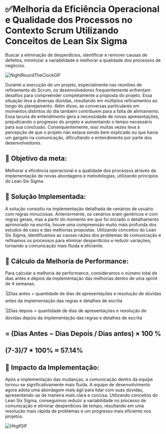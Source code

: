 # ✅Melhoria da Eficiência Operacional e Qualidade dos Processos no Contexto Scrum Utilizando Conceitos de Lean Six Sigma
    
Buscar a eliminação de desperdícios, identificar e remover causas de defeitos, minimizar a variabilidade e melhorar a qualidade dos processos de negócios.


![NightRoundTheClockGIF](https://github.com/BertaT2C/Melhoria_no_entendimento_dos_cenarios_de_usuarios/assets/99225701/0469edea-70be-4d57-8dc2-4251304cf068)

  Durante a execução de um projeto, especialmente nas reuniões de refinamento do Scrum, os desenvolvedores frequentemente enfrentam desafios para compreender completamente a proposta do projeto. Essa situação leva a diversas dúvidas, resultando em múltiplos refinamentos ao longo do planejamento. Além disso, as conversas particulares em momentos distintos do dia também contribuem para a falta de alinhamento. Essa lacuna de entendimento gera a necessidade de novas apresentações, prejudicando o progresso do projeto e aumentando o tempo necessário para sua conclusão. Consequentemente, isso muitas vezes leva à percepção de que o projeto não estava sendo bem explicado ou que havia um gargalo na comunicação, dificultando o entendimento por parte dos desenvolvedores.

## 🟰 Objetivo da meta:
Melhorar a eficiência operacional e a qualidade dos processos através da implementação de novas abordagens e metodologias, utilizando princípios do Lean Six Sigma.

## 🟰 Solução Implementada:
A solução consistiu na implementação detalhada de cenários de usuário com regras minuciosas. Anteriormente, os cenários eram genéricos e com regras gerais, mas a partir do momento em que foi iniciado o detalhamento aprimorado na escrita, houve uma compreensão muito mais profunda dos estudos de caso e das melhorias propostas. Utilizando conceitos do Lean Six Sigma, identificamos as causas raízes dos problemas de comunicação e refinamos os processos para eliminar desperdícios e reduzir variações, tornando a comunicação mais fluida e eficiente.

## 🟰 Cálculo da Melhoria de Performance:

Para calcular a melhoria de performance, consideramos o número total de dias antes e depois da implementação das melhorias dentro de uma sprint de 4 semanas. 

🗓️Dias antes = quantidade de dias de apresentações e resolução de dúvidas antes da implementação das regras e detalhes de escrita
<br>

🗓️Dias depois = quantidade de dias de apresentações e resolução de dúvidas depois da implementação das regras e detalhes de escrita
<br>

## = (Dias Antes − Dias Depois / Dias antes) × 100 %
## (7-3)/7 * 100% ≈ 57.14%

## 🟰 Impacto da Implementação:
Após a implementação das mudanças, a comunicação dentro da equipe tornou-se significativamente mais fluida. A equipe de desenvolvimento agora adota uma abordagem mais ágil para lidar com suas dúvidas, apresentando-as de maneira mais clara e concisa. Utilizando conceitos do Lean Six Sigma, conseguimos reduzir a variabilidade no processo de comunicação e eliminar desperdícios de tempo, resultando em uma resolução mais rápida de problemas e um progresso mais eficiente nos projetos.

![HhgfGIF](https://github.com/BertaT2C/Melhoria_no_entendimento_dos_cenarios_de_usuarios/assets/99225701/a1e9f792-dba1-4ab9-befc-a7254353696c)


